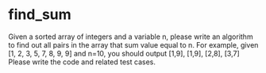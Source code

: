 # find_sum
Given a sorted array of integers and a variable n, please write an algorithm to find out all
pairs in the array that sum value equal to n. For example,
given [1, 2, 3, 5, 7, 8, 9, 9] and n=10,
you should output [1,9], [1,9], [2,8], [3,7]
Please write the code and related test cases.
